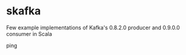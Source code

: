 # skafka

Few example implementations of Kafka's 0.8.2.0 producer and 0.9.0.0 consumer in Scala

ping
